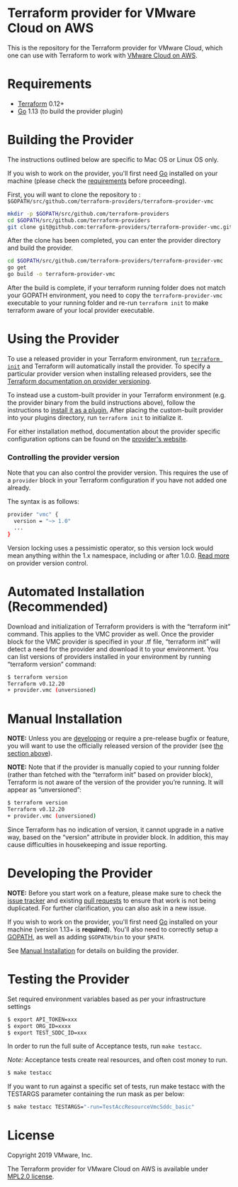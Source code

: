 # Terraform provider for VMware Cloud on AWS

This is the repository for the Terraform provider for VMware Cloud, which one can use with
Terraform to work with [VMware Cloud on AWS](https://vmc.vmware.com/).

# Requirements


- [Terraform](https://www.terraform.io/downloads.html) 0.12+
- [Go](https://golang.org/doc/install) 1.13 (to build the provider plugin)


# Building the Provider

The instructions outlined below are specific to Mac OS or Linux OS only.

If you wish to work on the provider, you'll first need [Go](http://www.golang.org) installed on your machine (please check the [requirements](https://github.com/terraform-providers/terraform-provider-vmc#requirements) before proceeding).

First, you will want to clone the repository to : `$GOPATH/src/github.com/terraform-providers/terraform-provider-vmc`

```sh
mkdir -p $GOPATH/src/github.com/terraform-providers
cd $GOPATH/src/github.com/terraform-providers
git clone git@github.com:terraform-providers/terraform-provider-vmc.git
```

After the clone has been completed, you can enter the provider directory and build the provider. 

```sh
cd $GOPATH/src/github.com/terraform-providers/terraform-provider-vmc
go get
go build -o terraform-provider-vmc
```

After the build is complete, if your terraform running folder does not match your GOPATH environment, you need to copy the `terraform-provider-vmc` executable to your running folder and re-run `terraform init` to make terraform aware of your local provider executable.


# Using the Provider

To use a released provider in your Terraform environment, run [`terraform init`](https://www.terraform.io/docs/commands/init.html) and Terraform will automatically install the provider. To specify a particular provider version when installing released providers, see the [Terraform documentation on provider versioning](https://www.terraform.io/docs/configuration/providers.html#version-provider-versions).

To instead use a custom-built provider in your Terraform environment (e.g. the provider binary from the build instructions above), follow the instructions to [install it as a plugin.](https://www.terraform.io/docs/plugins/basics.html#installing-plugins) After placing the custom-built provider into your plugins directory,  run `terraform init` to initialize it.

For either installation method, documentation about the provider specific configuration options can be found on the [provider's website](https://www.terraform.io/docs/providers/vmc/index.html).


### Controlling the provider version

Note that you can also control the provider version. This requires the use of a
`provider` block in your Terraform configuration if you have not added one
already.

The syntax is as follows:

```sh
provider "vmc" {
  version = "~> 1.0"
  ...
}
```

Version locking uses a pessimistic operator, so this version lock would mean
anything within the 1.x namespace, including or after 1.0.0. [Read
more][provider-vc] on provider version control.

[provider-vc]: https://www.terraform.io/docs/configuration/providers.html#provider-versions


# Automated Installation (Recommended)

Download and initialization of Terraform providers is with the “terraform init” command. This applies to the VMC provider as well. Once the provider block for the VMC provider is specified in your .tf file, “terraform init” will detect a need for the provider and download it to your environment.
You can list versions of providers installed in your environment by running “terraform version” command:

```sh
$ terraform version
Terraform v0.12.20
+ provider.vmc (unversioned)
```


# Manual Installation

**NOTE:** Unless you are [developing](#developing-the-provider) or require a
pre-release bugfix or feature, you will want to use the officially released
version of the provider (see [the section above](#using-the-provider)).

**NOTE:** Note that if the provider is manually copied to your running folder (rather than fetched with the “terraform init” based on provider block), Terraform is not aware of the version of the provider you’re running. It will appear as “unversioned”:

```sh
$ terraform version
Terraform v0.12.20
+ provider.vmc (unversioned)
```

Since Terraform has no indication of version, it cannot upgrade in a native way, based on the “version” attribute in provider block.
In addition, this may cause difficulties in housekeeping and issue reporting.


# Developing the Provider

**NOTE:** Before you start work on a feature, please make sure to check the
[issue tracker][gh-issues] and existing [pull requests][gh-prs] to ensure that
work is not being duplicated. For further clarification, you can also ask in a
new issue.

[gh-issues]: https://github.com/terraform-providers/terraform-provider-vmc/issues
[gh-prs]: https://github.com/terraform-providers/terraform-provider-vmc/pulls

If you wish to work on the provider, you'll first need [Go][go-website]
installed on your machine (version 1.13+ is **required**). You'll also need to
correctly setup a [GOPATH][gopath], as well as adding `$GOPATH/bin` to your
`$PATH`.

[go-website]: https://golang.org/
[gopath]: http://golang.org/doc/code.html#GOPATH

See [Manual Installation](#manual-installation) for details on building the
provider.


# Testing the Provider

Set required environment variables based as per your infrastructure settings

```sh
$ export API_TOKEN=xxx
$ export ORG_ID=xxxx
$ export TEST_SDDC_ID=xxx
```

In order to run the full suite of Acceptance tests, run `make testacc`.

*Note:* Acceptance tests create real resources, and often cost money to run.

```sh
$ make testacc
```

If you want to run against a specific set of tests, run make testacc with the TESTARGS parameter containing the run mask as per below:

```sh
$ make testacc TESTARGS="-run=TestAccResourceVmcSddc_basic"
```

# License

Copyright 2019 VMware, Inc.

The Terraform provider for VMware Cloud on AWS is available under [MPL2.0 license](https://github.com/terraform-providers/terraform-provider-vmc/blob/master/LICENSE).
